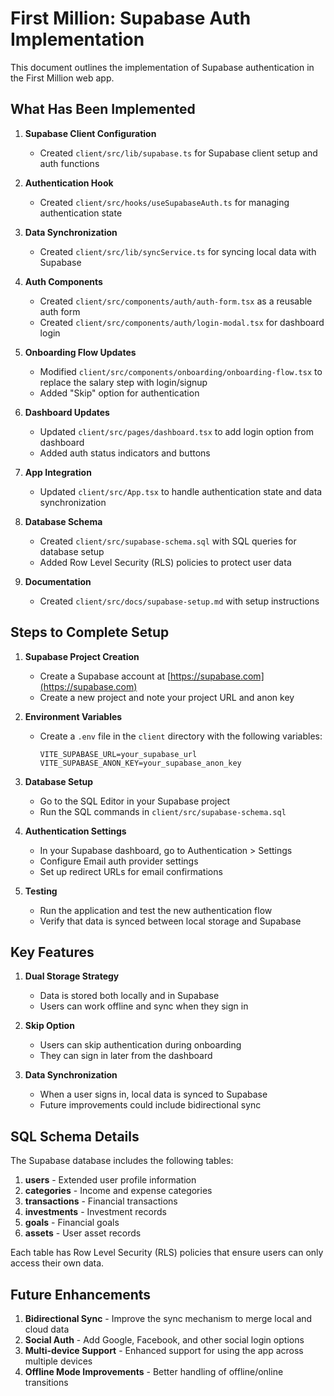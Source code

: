 # First Million: Supabase Auth Implementation

This document outlines the implementation of Supabase authentication in the First Million web app.

## What Has Been Implemented

1. **Supabase Client Configuration**
   - Created `client/src/lib/supabase.ts` for Supabase client setup and auth functions

2. **Authentication Hook**
   - Created `client/src/hooks/useSupabaseAuth.ts` for managing authentication state

3. **Data Synchronization**
   - Created `client/src/lib/syncService.ts` for syncing local data with Supabase

4. **Auth Components**
   - Created `client/src/components/auth/auth-form.tsx` as a reusable auth form
   - Created `client/src/components/auth/login-modal.tsx` for dashboard login

5. **Onboarding Flow Updates**
   - Modified `client/src/components/onboarding/onboarding-flow.tsx` to replace the salary step with login/signup
   - Added "Skip" option for authentication

6. **Dashboard Updates**
   - Updated `client/src/pages/dashboard.tsx` to add login option from dashboard
   - Added auth status indicators and buttons

7. **App Integration**
   - Updated `client/src/App.tsx` to handle authentication state and data synchronization

8. **Database Schema**
   - Created `client/src/supabase-schema.sql` with SQL queries for database setup
   - Added Row Level Security (RLS) policies to protect user data

9. **Documentation**
   - Created `client/src/docs/supabase-setup.md` with setup instructions

## Steps to Complete Setup

1. **Supabase Project Creation**
   - Create a Supabase account at [https://supabase.com](https://supabase.com)
   - Create a new project and note your project URL and anon key

2. **Environment Variables**
   - Create a `.env` file in the `client` directory with the following variables:
     ```
     VITE_SUPABASE_URL=your_supabase_url
     VITE_SUPABASE_ANON_KEY=your_supabase_anon_key
     ```

3. **Database Setup**
   - Go to the SQL Editor in your Supabase project
   - Run the SQL commands in `client/src/supabase-schema.sql`

4. **Authentication Settings**
   - In your Supabase dashboard, go to Authentication > Settings
   - Configure Email auth provider settings
   - Set up redirect URLs for email confirmations

5. **Testing**
   - Run the application and test the new authentication flow
   - Verify that data is synced between local storage and Supabase

## Key Features

1. **Dual Storage Strategy**
   - Data is stored both locally and in Supabase
   - Users can work offline and sync when they sign in

2. **Skip Option**
   - Users can skip authentication during onboarding
   - They can sign in later from the dashboard

3. **Data Synchronization**
   - When a user signs in, local data is synced to Supabase
   - Future improvements could include bidirectional sync

## SQL Schema Details

The Supabase database includes the following tables:

1. **users** - Extended user profile information
2. **categories** - Income and expense categories
3. **transactions** - Financial transactions
4. **investments** - Investment records
5. **goals** - Financial goals
6. **assets** - User asset records

Each table has Row Level Security (RLS) policies that ensure users can only access their own data.

## Future Enhancements

1. **Bidirectional Sync** - Improve the sync mechanism to merge local and cloud data
2. **Social Auth** - Add Google, Facebook, and other social login options
3. **Multi-device Support** - Enhanced support for using the app across multiple devices
4. **Offline Mode Improvements** - Better handling of offline/online transitions 